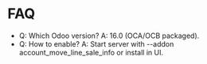 # FAQ

- Q: Which Odoo version? A: 16.0 (OCA/OCB packaged).
- Q: How to enable? A: Start server with --addon account_move_line_sale_info or install in UI.
